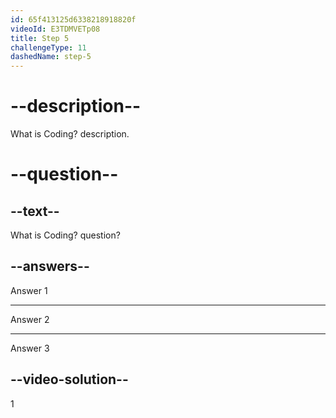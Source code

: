 ```yaml
---
id: 65f413125d6338218918820f
videoId: E3TDMVETp08
title: Step 5
challengeType: 11
dashedName: step-5
---
```


# --description--

What is Coding? description.

# --question--

## --text--

What is Coding? question?

## --answers--

Answer 1

---

Answer 2

---

Answer 3

## --video-solution--

1
